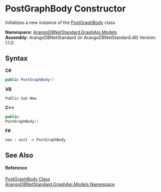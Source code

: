 # PostGraphBody Constructor 
 

Initializes a new instance of the <a href="0430cde3-3b64-ab17-bedb-2c599e4c73ae">PostGraphBody</a> class

**Namespace:**&nbsp;<a href="6fb2338d-d8f7-f9c1-2056-1702fe9bf954">ArangoDBNetStandard.GraphApi.Models</a><br />**Assembly:**&nbsp;ArangoDBNetStandard (in ArangoDBNetStandard.dll) Version: 1.1.0

## Syntax

**C#**<br />
``` C#
public PostGraphBody()
```

**VB**<br />
``` VB
Public Sub New
```

**C++**<br />
``` C++
public:
PostGraphBody()
```

**F#**<br />
``` F#
new : unit -> PostGraphBody
```


## See Also


#### Reference
<a href="0430cde3-3b64-ab17-bedb-2c599e4c73ae">PostGraphBody Class</a><br /><a href="6fb2338d-d8f7-f9c1-2056-1702fe9bf954">ArangoDBNetStandard.GraphApi.Models Namespace</a><br />